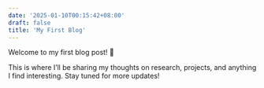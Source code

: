 ```yaml
---
date: '2025-01-10T00:15:42+08:00'
draft: false
title: 'My First Blog'
---
```

Welcome to my first blog post! 🎉

This is where I’ll be sharing my thoughts on research, projects, and anything I find interesting. Stay tuned for more updates!